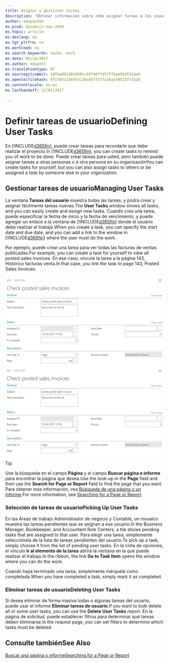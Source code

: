 ```yaml
---
title: Asignar y gestionar tareas
description: "Obtener información sobre cómo asignar tareas a los usuarios, incluido su contable, en Dynamics NAV"
author: edupont04
ms.prod: dynamics-nav-2018
ms.topic: article
ms.devlang: na
ms.tgt_pltfrm: na
ms.workload: na
ms.search.keywords: tasks, work
ms.date: 08/24/2017
ms.author: edupont
ms.translationtype: HT
ms.sourcegitcommit: 1dfba8b14019991c95f40ffd5f7fbaed5df414eb
ms.openlocfilehash: 9f57b5c1507e3c3bed5f7a77a26aaf0515fc5238
ms.contentlocale: es-es
ms.lasthandoff: 12/01/2017

---
```

# <a name="defining-user-tasks"></a><span data-ttu-id="9cc91-103">Definir tareas de usuario</span><span class="sxs-lookup"><span data-stu-id="9cc91-103">Defining User Tasks</span></span>
<span data-ttu-id="9cc91-104">En [!INCLUDE[d365fin](includes/d365fin_md.md)], puede crear tareas para recordarle que debe realizar el proyecto.</span><span class="sxs-lookup"><span data-stu-id="9cc91-104">In [!INCLUDE[d365fin](includes/d365fin_md.md)], you can create tasks to remind you of work to be done.</span></span> <span data-ttu-id="9cc91-105">Puede crear tareas para usted, pero también puede asignar tareas a otras personas o a otra persona en su organización</span><span class="sxs-lookup"><span data-stu-id="9cc91-105">You can create tasks for yourself, but you can also assign tasks to others or be assigned a task by someone else in your organization.</span></span>  

## <a name="managing-user-tasks"></a><span data-ttu-id="9cc91-106">Gestionar tareas de usuario</span><span class="sxs-lookup"><span data-stu-id="9cc91-106">Managing User Tasks</span></span>
<span data-ttu-id="9cc91-107">La ventana **Tareas del usuario** muestra todas las tareas, y podrá crear y asignar fácilmente tareas nuevas.</span><span class="sxs-lookup"><span data-stu-id="9cc91-107">The **User Tasks** window shows all tasks, and you can easily create and assign new tasks.</span></span> <span data-ttu-id="9cc91-108">Cuando crea una tarea, puede especificar la fecha de inicio y la fecha de vencimiento, y puede agregar un enlace a la ventana de [!INCLUDE[d365fin](includes/d365fin_md.md)] donde el usuario debe realizar el trabajo.</span><span class="sxs-lookup"><span data-stu-id="9cc91-108">When you create a task, you can specify the start date and due date, and you can add a link to the window in [!INCLUDE[d365fin](includes/d365fin_md.md)] where the user must do the work.</span></span>  

<span data-ttu-id="9cc91-109">Por ejemplo, puede crear una tarea para ver todas las facturas de ventas publicadas.</span><span class="sxs-lookup"><span data-stu-id="9cc91-109">For example, you can create a task for yourself to view all posted sales invoices.</span></span> <span data-ttu-id="9cc91-110">En ese caso, vincule la tarea a la página 143, Histórico facturas venta.</span><span class="sxs-lookup"><span data-stu-id="9cc91-110">In that case, you link the task to page 143, Posted Sales Invoices.</span></span>  

<span data-ttu-id="9cc91-111">![Ejemplo de tarea de usuario](media/across-user-tasks/sample-user-task.png "Ejemplo de tarea de usuario")</span><span class="sxs-lookup"><span data-stu-id="9cc91-111">![Example of a User Task](media/across-user-tasks/sample-user-task.png "Example of a user task")</span></span>

> [!TIP]  
>  <span data-ttu-id="9cc91-112">Use la búsqueda en el campo **Página** y el campo **Buscar página o informe** para encontrar la página que desea.</span><span class="sxs-lookup"><span data-stu-id="9cc91-112">Use the look-up in the **Page** field and then use the **Search for Page or Report** field to find the page that you want.</span></span> <span data-ttu-id="9cc91-113">Para obtener más información, vea [Búsqueda de una página o un informe](ui-search.md).</span><span class="sxs-lookup"><span data-stu-id="9cc91-113">For more information, see [Searching for a Page or Report](ui-search.md).</span></span>  

### <a name="picking-up-user-tasks"></a><span data-ttu-id="9cc91-114">Selección de tareas de usuario</span><span class="sxs-lookup"><span data-stu-id="9cc91-114">Picking Up User Tasks</span></span>
<span data-ttu-id="9cc91-115">En las Áreas de trabajo Administrador de negocio y Contable, un mosaico muestra las tareas pendientes que se asignan a ese usuario.</span><span class="sxs-lookup"><span data-stu-id="9cc91-115">In the Business Manager, Bookkeeper, and Accountant Role Centers, a tile shows pending tasks that are assigned to that user.</span></span> <span data-ttu-id="9cc91-116">Para elegir una tarea, simplemente selecciónela de la lista de tareas pendientes del usuario.</span><span class="sxs-lookup"><span data-stu-id="9cc91-116">To pick up a task, simply choose it from the list of pending user tasks.</span></span> <span data-ttu-id="9cc91-117">En la cinta de opciones, el vínculo **Ir al elemento de la tarea** abrirá la ventana en la que puede realizar el trabajo.</span><span class="sxs-lookup"><span data-stu-id="9cc91-117">In the ribbon, the link **Go to Task Item** opens the window where you can do the work.</span></span>  

<span data-ttu-id="9cc91-118">Cuando haya terminado una tarea, simplemente márquela como completada.</span><span class="sxs-lookup"><span data-stu-id="9cc91-118">When you have completed a task, simply mark it as completed.</span></span>  

### <a name="deleting-user-tasks"></a><span data-ttu-id="9cc91-119">Eliminar tareas de usuario</span><span class="sxs-lookup"><span data-stu-id="9cc91-119">Deleting User Tasks</span></span>
<span data-ttu-id="9cc91-120">Si desea eliminar de forma masiva todas o algunas tareas del usuario, puede usar el informe **Eliminar tareas de usuario**.</span><span class="sxs-lookup"><span data-stu-id="9cc91-120">If you want to bulk delete all or some user tasks, you can use the **Delete User Tasks** report.</span></span> <span data-ttu-id="9cc91-121">En la página de solicitud, puede establecer filtros para determinar qué tareas deben eliminarse.</span><span class="sxs-lookup"><span data-stu-id="9cc91-121">In the request page, you can set filters to determine which tasks must be deleted.</span></span>  

## <a name="see-also"></a><span data-ttu-id="9cc91-122">Consulte también</span><span class="sxs-lookup"><span data-stu-id="9cc91-122">See Also</span></span>
[<span data-ttu-id="9cc91-123">Buscar una página o informe</span><span class="sxs-lookup"><span data-stu-id="9cc91-123">Searching for a Page or Report</span></span>](ui-search.md)  


